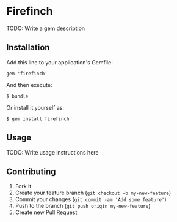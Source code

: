 # Firefinch

TODO: Write a gem description

## Installation

Add this line to your application's Gemfile:

    gem 'firefinch'

And then execute:

    $ bundle

Or install it yourself as:

    $ gem install firefinch

## Usage

TODO: Write usage instructions here

## Contributing

1. Fork it
2. Create your feature branch (`git checkout -b my-new-feature`)
3. Commit your changes (`git commit -am 'Add some feature'`)
4. Push to the branch (`git push origin my-new-feature`)
5. Create new Pull Request
